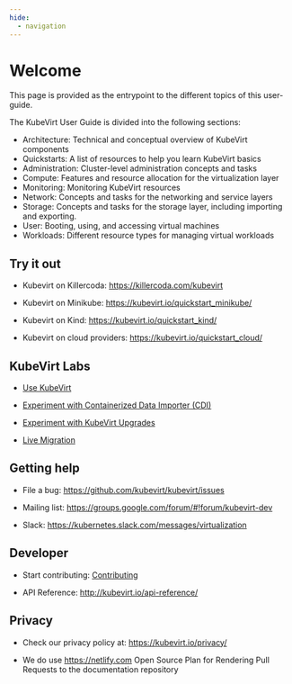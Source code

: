 ```yaml
---
hide:
  - navigation
---
```


# Welcome

This page is provided as the entrypoint to the different topics of this user-guide.

The KubeVirt User Guide is divided into the following sections:

* Architecture: Technical and conceptual overview of KubeVirt components
* Quickstarts: A list of resources to help you learn KubeVirt basics
* Administration: Cluster-level administration concepts and tasks
* Compute: Features and resource allocation for the virtualization layer
* Monitoring: Monitoring KubeVirt resources
* Network: Concepts and tasks for the networking and service layers 
* Storage: Concepts and tasks for the storage layer, including importing and exporting.
* User: Booting, using, and accessing virtual machines
* Workloads: Different resource types for managing virtual workloads


## Try it out

- Kubevirt on Killercoda: <https://killercoda.com/kubevirt>

- Kubevirt on Minikube: <https://kubevirt.io/quickstart_minikube/>

- Kubevirt on Kind: <https://kubevirt.io/quickstart_kind/>

- Kubevirt on cloud providers: <https://kubevirt.io/quickstart_cloud/>

## KubeVirt Labs

- [Use KubeVirt](https://kubevirt.io/labs/kubernetes/lab1.html)

- [Experiment with Containerized Data Importer (CDI)](https://kubevirt.io/labs/kubernetes/lab2.html)

- [Experiment with KubeVirt Upgrades](https://kubevirt.io/labs/kubernetes/lab3.html)

- [Live Migration](https://kubevirt.io/labs/kubernetes/migration.html)

## Getting help

- File a bug: <https://github.com/kubevirt/kubevirt/issues>

- Mailing list: <https://groups.google.com/forum/#!forum/kubevirt-dev>

- Slack: <https://kubernetes.slack.com/messages/virtualization>

## Developer

- Start contributing: [Contributing](./contributing.md)

- API Reference: <http://kubevirt.io/api-reference/>

## Privacy

- Check our privacy policy at: <https://kubevirt.io/privacy/>

- We do use <https://netlify.com> Open Source Plan for Rendering Pull
  Requests to the documentation repository
